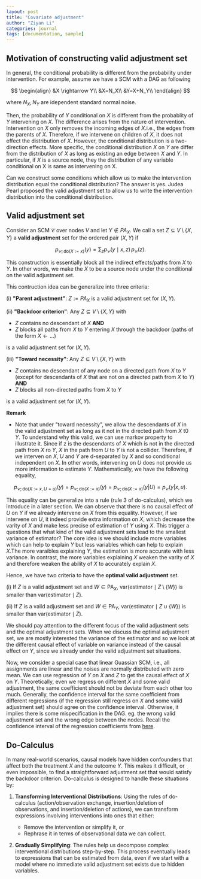 ```yaml
---
layout: post
title: "Covariate adjustment"
author: "Ziyan Li"
categories: journal
tags: [documentation, sample]
---
```

## Motivation of constructing valid adjustment set
In general, the conditional probability is different from the probability under intervention. For example, assume we have a SCM with a DAG as following

$$
\begin{align}
&X \rightarrow Y\\
&X=N_X\\
&Y=X+N_Y\\
\end{align}
$$

where $N_X, N_Y$ are idependent standard normal noise.

Then, the probability of $Y$ conditional on $X$ is different from the probablity of $Y$ intervening on $X$. The difference arises from the nature of intervention. Intervention on $X$ only removes the incoming edges of $X$.i.e., the edges from the parents of $X$. Therefore, if we intervene on children of $X$, it does not effect the distribution of $X$. However, the conditional distribution is a two-direction effects. More specific, the conditional distribution $X$ on $Y$ are differ from the distribution of $X$  as long as existing an edge between $X$ and $Y$. In particular, if $X$ is a source node, they the distribution of any variable conditional on X is same as intervening on X.

Can we construct some conditions which allow us to make the intervention distribution equal the conditional distribution? The answer is yes. Judea Pearl proposed the valid adjustment set to allow us to write the intervention distribution into the conditional distribution.

## Valid adjustment set

Consider an SCM $\mathcal{C}$ over nodes $V$ and let $Y \notin PA_X$. We call a set $Z \subseteq V \setminus \{X, Y\}$ a **valid adjustment** set for the ordered pair $(X, Y)$ if

$$
p_{\mathcal{C}; \text{do}(X := x)}(y) = \sum_{z} p_{\mathcal{C}}(y \mid x, z) \, p_{\mathcal{C}}(z).
$$

This construction is essentially block all the indirect effects/paths from $X$ to $Y$. In other words, we make the $X$ to be a source node under the conditional on the valid adjustment set.

This contruction idea can be generalize into three criteria:

(i) **"Parent adjustment"**: $Z := PA_X$ is a valid adjustment set for $(X, Y)$.

(ii) **"Backdoor criterion"**: Any $Z \subseteq V \setminus \{X, Y\}$ with
- $Z$ contains no descendant of $X$ **AND**
- $Z$ blocks all paths from $X$ to $Y$ entering $X$ through the backdoor (paths of the form $X \leftarrow \dots$)

is a valid adjustment set for $(X, Y)$.

(iii) **"Toward necessity"**: Any $Z \subseteq V \setminus \{X, Y\}$ with
- $Z$ contains no descendant of any node on a directed path from $X$ to $Y$ (except for descendants of $X$ that are not on a directed path from $X$ to $Y$) **AND**
- $Z$ blocks all non-directed paths from $X$ to $Y$

is a valid adjustment set for $(X, Y)$.

**Remark**
- Note that under "toward necessity", we allow the descendants of $X$ in the valid adjustment set as long as it not in the directed path from $X$ t0 $Y$. To understand why this valid, we can use markov property to illustrate it. Since if z is the descendants of $X$ which is not in the directed path from $X$ ro $Y$, $X$ in the path from $U$ to $Y$ is not a collider. Therefore, if we interven on $X$, $U$ and $Y$ are d-separated by $X$ and so conditional independent on $X$. In other words, intervening on $U$ does not provide us more information to estimate $Y$. Mathematically, we have the following equality,

$$
p_{\mathcal{C}; \text{do}(X := x, U=u)}(y) = p_{\mathcal{C}; \text{do}(X := x)}(y) = p_{\mathcal{C}; \text{do}(X := x)}(y|U) = p_{\mathcal{C}}(y|x,u) .
$$

This equality can be generalize into a rule (rule 3 of do-calculus), which we introduce in a later section. We can observe that there is no causal effect of $U$ on $Y$ if we already intervene on $X$ from this equality. However, if we intervene on $U$, it indeed provide extra information on $X$, which decrease the varity of $X$ and make less precise of estimation of $Y$ using $X$. This trigger a questions that what kind of the valid adjustment sets lead to the smallest variance of estimator? The core idea is we should include more variables which can help to explain $Y$ but less variables which can help to explain $X$.The more varaibles explaining $Y$, the estimation is more accurate with less variance. In contrast, the more variables explaining $X$ weaken the varity of $X$ and therefore weaken the ability of $X$ to accurately explain $X$. 

Hence, we have two criteria to have the **optimal valid adjustment** set.

(i) If $Z$ is a valid adjustment set and $W \in \text{PA}_X$, $\text{var}(\text{estimator} \mid Z \setminus \{W\})$ is smaller than $\text{var}(\text{estimator} \mid Z)$.

(ii) If $Z$ is a valid adjustment set and $W \in \text{PA}_Y$, $\text{var}(\text{estimator} \mid Z \cup \{W\})$ is smaller than $\text{var}(\text{estimator} \mid Z)$.

We should pay attention to the different focus of the valid adjustment sets and the optimal adjustment sets. When we discuss the optimal adjustment set, we are mostly interested the variance of the estimator and so we look at the different causal effect of variable on variance instead of the causal effect on $Y$, since we already under the valid adjustment set situations.

Now, we consider a special case that linear Guassian SCM, i.e., all assignments are linear and the noises are normally distributed with zero mean. We can use regression of $Y$ on $X$ and $Z$ to get the causal effect of $X$ on $Y$. Theoretically, even we regress on different $X$ and some valid adjustment, the same coefficient should not be deviate from each other too much. Generally, the confidence interval for the same coefficient from different regressions (if the regression still regress on $X$ and some valid adjustment set) should agree on the confidence interval. Otherwise, it implies there is some mispecification in the DAG. eg. the wrong valid adjustment set and the wrong edge between the nodes. Recall the confidence interval of the regression coefficients from [here](https://catty-halsey.github.io/Multiple-regression#Uniqueness-of-Estimatied-Beta-in-Multiple-Linear-Regression).





## Do-Calculus

In many real-world scenarios, causal models have hidden confounders that affect both the treatment $X$ and the outcome $Y$. This makes it difficult, or even impossible, to find a straightforward adjustment set that would satisfy the backdoor criterion. Do-calculus is designed to handle these situations by:

1. **Transforming Interventional Distributions**: Using the rules of do-calculus (action/observation exchange, insertion/deletion of observations, and insertion/deletion of actions), we can transform expressions involving interventions into ones that either:
   - Remove the intervention or simplify it, or
   - Rephrase it in terms of observational data we can collect.

2. **Gradually Simplifying**: The rules help us decompose complex interventional distributions step-by-step. This process eventually leads to expressions that can be estimated from data, even if we start with a model where no immediate valid adjustment set exists due to hidden variables.

